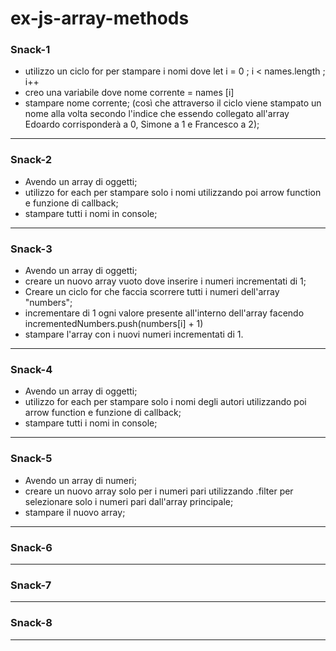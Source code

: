 # ex-js-array-methods

### Snack-1
- utilizzo un ciclo for per stampare i nomi dove let i = 0 ; i < names.length ; i++
- creo una variabile dove nome corrente = names [i]
- stampare nome corrente;
(così che attraverso il ciclo viene stampato un nome alla volta secondo l'indice che essendo collegato all'array Edoardo corrisponderà a 0, Simone a 1 e Francesco a 2);
---

### Snack-2
- Avendo un array di oggetti;
- utilizzo for each per stampare solo i nomi utilizzando poi arrow function e funzione di callback;
- stampare tutti i nomi in console;
---

### Snack-3
- Avendo un array di oggetti;
- creare un nuovo array vuoto dove inserire i numeri incrementati di 1;
- Creare un ciclo for che faccia scorrere tutti i numeri dell'array "numbers";
- incrementare di 1 ogni valore presente all'interno dell'array facendo incrementedNumbers.push(numbers[i] + 1)
- stampare l'array con i nuovi numeri incrementati di 1.

---

### Snack-4
- Avendo un array di oggetti;
- utilizzo for each per stampare solo i nomi degli autori utilizzando poi arrow function e funzione di callback;
- stampare tutti i nomi in console;
---

### Snack-5
- Avendo un array di numeri;
- creare un nuovo array solo per i numeri pari utilizzando .filter per selezionare solo i numeri pari dall'array principale;
- stampare il nuovo array;
---

### Snack-6

---

### Snack-7

---

### Snack-8

---
